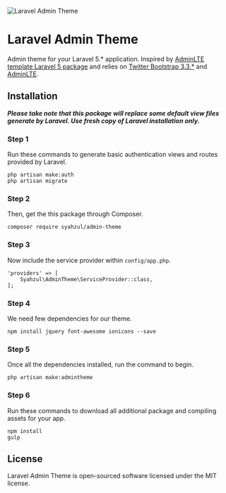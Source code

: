![Laravel Admin Theme](http://www.syahzul.com/cache/laravel-admin-theme-by-syahzul-0.3.0.png)

# Laravel Admin Theme

Admin theme for your Laravel 5.* application. Inspired by [AdminLTE template Laravel 5 package](https://github.com/acacha/adminlte-laravel) and relies
on [Twitter Bootstrap 3.3.*](https://github.com/twbs/bootstrap) and [AdminLTE](https://github.com/almasaeed2010/AdminLTE).

## Installation

***Please take note that this package will replace some default view files generate by Laravel. Use fresh
copy of Laravel installation only.***

### Step 1

Run these commands to generate basic authentication views and routes provided by Laravel.

```
php artisan make:auth
php artisan migrate
```

### Step 2

Then, get the this package through Composer.

```
composer require syahzul/admin-theme
```

### Step 3

Now include the service provider within `config/app.php`.

```
'providers' => [
    Syahzul\AdminTheme\ServiceProvider::class,
];
```

### Step 4

We need few dependencies for our theme.

```
npm install jquery font-awesome ionicons --save
```

### Step 5

Once all the dependencies installed, run the command to begin.

```
php artisan make:admintheme
```

### Step 6

Run these commands to download all additional package and compiling assets for your app.

```
npm install
gulp
```

## License

Laravel Admin Theme is open-sourced software licensed under the MIT license.

